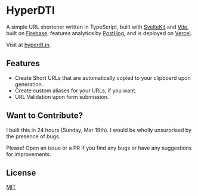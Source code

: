 # HyperDTI

A simple URL shortener written in TypeScript, built with [SvelteKit](https://kit.svelte.dev/) and [Vite](https://vitejs.dev/), built on [Firebase](https://firebase.google.com/), features analytics by [PostHog](https://posthog.com/), and is deployed on [Vercel](https://vercel.com/).

Visit at [hyperdt.in](https://hyperdt.in).

## Features

- Create Short URLs that are automatically copied to your clipboard upon generation.
- Create custom aliases for your URLs, if you want.
- URL Validation upon form submission.

## Want to Contribute?

I built this in 24 hours (Sunday, Mar 19th). I would be wholly unsurprised by the presence of bugs.

Please! Open an issue or a PR if you find any bugs or have any suggestions for improvements.

## License

[MIT](LICENSE)
